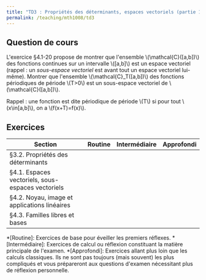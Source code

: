 ```yaml
---
title: "TD3 : Propriétés des déterminants, espaces vectoriels (partie 1)"
permalink: /teaching/mth1008/td3
---
```


## Question de cours

L'exercice §4.1-20 propose de montrer que l'ensemble \\(\mathcal{C}([a,b])\\) des fonctions continues sur un intervalle \\([a,b]\\) est un espace vectoriel (rappel : un *sous-espace vectoriel* est avant tout un espace vectoriel lui-même). Montrer que l'ensemble \\(\mathcal{C}_T([a,b])\\) des fonctions périodiques de période \\(T>0\\) est un sous-espace vectoriel de \\(\mathcal{C}([a,b])\\).

Rappel : une fonction est dite périodique de période \\(T\\) si pour tout \\(x\in[a,b]\\), on a \\(f(x+T)=f(x)\\).

## Exercices

| Section                                           | Routine | Intermédiaire | Approfondi |
| ------------------------------------------------- | ------- | ------------- | ---------- |
| §3.2. Propriétés des déterminants                 |         |               |            |
| §4.1. Espaces vectoriels, sous-espaces vectoriels |         |               |            |
| §4.2. Noyau, image et applications linéaires      |         |               |            |
| §4.3. Familles libres et bases                    |         |               |            |

*[Routine]: Exercices de base pour éveiller les premiers réflexes.
*[Intermédiaire]: Exercices de calcul ou réflexion constituant la matière principale de l'examen.
*[Approfondi]: Exercices allant plus loin que les calculs classiques. Ils ne sont pas toujours (mais souvent) les plus compliqués et vous prépareront aux questions d'examen nécessitant plus de réflexion personnelle.